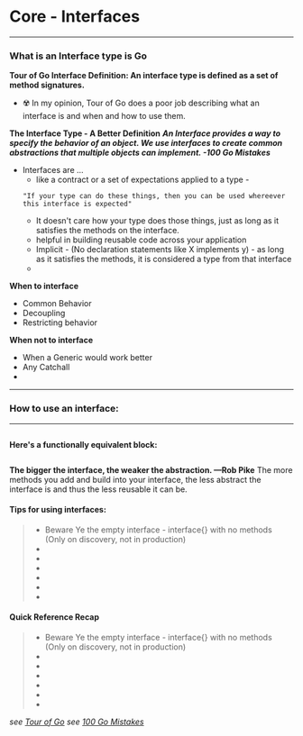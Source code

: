 # Core - Interfaces
---
### What is an Interface type is Go
**Tour of Go Interface Definition:  An interface type is defined as a set of method signatures.**
  - ☢️ In my opinion, Tour of Go does a poor job describing what an interface is and when and how to use them.

**The Interface Type - A Better Definition**
***An Interface provides a way to specify the behavior of an object. We use interfaces to create common abstractions that multiple objects can implement. -100 Go Mistakes***
  - Interfaces are ...
    - like a contract or a set of expectations applied to a type - 
    ```
    "If your type can do these things, then you can be used whereever this interface is expected"
    ```
    - It doesn't care how your type does those things, just as long as it satisfies the methods on the interface. 
    - helpful in building reusable code across your application
    - Implicit - (No declaration statements like X implements y) - as long as it satisfies the methods, it is considered a type from that interface
    -            

**When to interface**
  - Common Behavior
  - Decoupling
  - Restricting behavior

**When not to interface**
  - When a Generic would work better
  - Any Catchall
  - 
---

### How to use an interface:
****
```go

```
**Here's a functionally equivalent block:**
```go

```
**The bigger the interface, the weaker the abstraction. —Rob Pike**
The more methods you add and build into your interface, the less abstract the interface is and thus the less reusable it can be.



#### Tips for using interfaces:
> * Beware Ye the empty interface - interface{} with no methods (Only on discovery, not in production)
> * 
> * 
> * 
> * 
> * 
> * 

#### Quick Reference Recap
> * Beware Ye the empty interface - interface{} with no methods (Only on discovery, not in production)
> * 
> * 
> * 
> * 
> * 
> *

_see [Tour of Go](https://go.dev/tour/methods/9)_
_see [100 Go Mistakes](https://medium.com/@matryer/line-of-sight-in-code-186dd7cdea88)_
